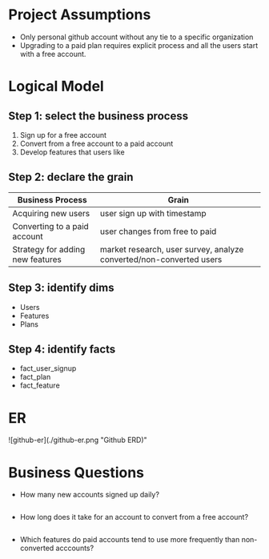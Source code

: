 # Project Assumptions
* Only personal github account without any tie to a specific organization
* Upgrading to a paid plan requires explicit process and all the users start with a free account. 
# Logical Model

## Step 1: select the business process
1. Sign up for a free account
2. Convert from a free account to a paid account
3. Develop features that users like

## Step 2: declare the grain
|Business Process | Grain |
|---|---|
|Acquiring new users| user sign up with timestamp|
|Converting to a paid account| user changes from free to paid|
| Strategy for adding new features | market research, user survey, analyze converted/non-converted users |

## Step 3: identify dims
* Users
* Features
* Plans

## Step 4: identify facts
* fact_user_signup
* fact_plan
* fact_feature

# ER
![github-er](./github-er.png "Github ERD)"

# Business Questions
* How many new accounts signed up daily?
```sql
```
* How long does it take for an account to convert from a free account?
```sql
```
* Which features do paid accounts tend to use more frequently than non-converted acccounts?
```sql
```